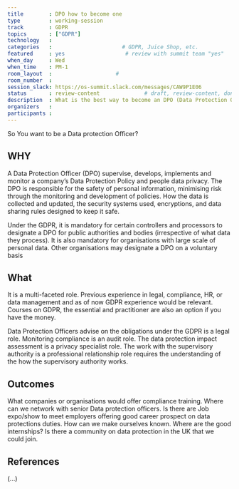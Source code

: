 ```yaml
---
title        : DPO how to become one
type         : working-session
track        : GDPR
topics       : ["GDPR"]
technology   :
categories   :                      # GDPR, Juice Shop, etc.
featured     : yes                   # review with summit team "yes"
when_day     : Wed
when_time    : PM-1
room_layout  :                    #
room_number  :
session_slack: https://os-summit.slack.com/messages/CAW9P1E06
status       : review-content              # draft, review-content, done
description  : What is the best way to become an DPO (Data Protection Officer)
organizers   :
participants :
---
```


So You want to be a Data protection Officer?

## WHY

A Data Protection Officer (DPO) supervise, develops, implements and monitor a company’s Data Protection Policy and people data privacy.
The DPO is responsible for the safety of personal information, minimising risk through the monitoring and development of policies. How the data is collected and updated, the security systems used, encryptions, and data sharing rules designed to keep it safe.

Under the GDPR, it is mandatory for certain controllers and processors to designate a DPO for public authorities and bodies (irrespective of what data they process). It is also mandatory for organisations with large scale of personal data. Other organisations may designate a DPO on a voluntary basis


## What

It is a multi-faceted role. Previous experience in legal, compliance, HR, or data management and as of now GDPR experience would be relevant. Courses on GDPR, the essential and practitioner are also an option if you have the money.

Data Protection Officers advise on the obligations under the GDPR is a legal role. Monitoring compliance is an audit role. The data protection impact assessment is a privacy specialist role. The work with the supervisory authority is a professional relationship role requires the understanding of the how the supervisory authority works.

## Outcomes

What companies or organisations would offer compliance training.
Where can we network with senior Data protection officers.
Is there are Job expo/show to meet employers offering good career prospect on data protections duties.
How can we make ourselves known.
Where are the good internships?
Is there a community on data protection in the UK that we could join.


## References

(...)
